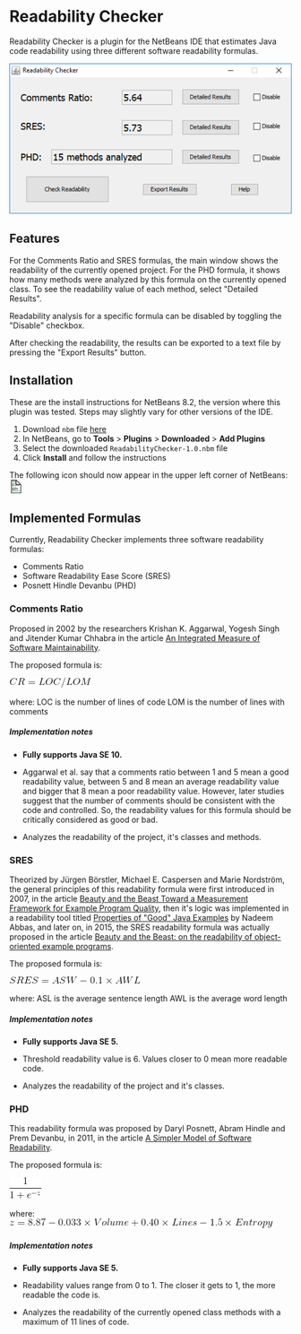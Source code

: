 # Readability Checker

Readability Checker is a plugin for the NetBeans IDE that estimates Java code readability using three different software readability formulas.

![Main Window](https://raw.githubusercontent.com/cdtpinto/cdtpinto.github.io/master/files/images/readability_checker_ui.png "Readability Checker Main Window")

## Features

For the Comments Ratio and SRES formulas, the main window shows the readability of the currently opened project. For the PHD formula, it shows how many methods were analyzed by this formula on the currently opened class. To see the readability value of each method, select "Detailed Results".

Readability analysis for a specific formula can be disabled by toggling the "Disable" checkbox.

After checking the readability, the results can be exported to a text file by pressing the "Export Results" button.

## Installation

These are the install instructions for NetBeans 8.2, the version where this plugin was tested. Steps may slightly vary for other versions of the IDE.

1. Download `nbm` file [here](https://we.tl/t-PuIFkUN1sY)
2. In NetBeans, go to **Tools** > **Plugins** > **Downloaded** > **Add Plugins**
3. Select the downloaded `ReadabilityChecker-1.0.nbm` file
4. Click **Install** and follow the instructions

The following icon should now appear in the upper left corner of NetBeans: ![](https://raw.githubusercontent.com/cdtpinto/cdtpinto.github.io/master/files/images/readabilitycheckericon24.png "Readability Checker Icon")

## Implemented Formulas

Currently, Readability Checker implements three software readability formulas:

* Comments Ratio
* Software Readability Ease Score (SRES)
* Posnett Hindle Devanbu (PHD)

### Comments Ratio

Proposed in 2002 by the researchers Krishan K. Aggarwal, Yogesh Singh and Jitender Kumar Chhabra in the article [An Integrated Measure of Software Maintainability](https://ieeexplore.ieee.org/document/981648/).

The proposed formula is:

![](https://raw.githubusercontent.com/cdtpinto/cdtpinto.github.io/master/files/images/comments_ratio_formula.gif "Comments Ratio Formula")

where:
LOC is the number of lines of code
LOM is the number of lines with comments

##### Implementation notes

* **Fully supports Java SE 10.**

* Aggarwal et al. say that a comments ratio between 1 and 5 mean a good readability value, between 5 and 8 mean an average readability value and bigger that 8 mean a poor readability value. However, later studies suggest that the number of comments should be consistent with the code and controlled. So, the readability values for this formula should be critically considered as good or bad.

* Analyzes the readability of the project, it's classes and methods.

### SRES

Theorized by Jürgen Börstler, Michael E. Caspersen and Marie Nordström, the general principles of this readability formula were first introduced in 2007, in the article [Beauty and the Beast Toward a Measurement Framework for Example Program Quality](https://pdfs.semanticscholar.org/8c41/1a1fb987966f2020765069dc21881826e635.pdf), then it's logic was implemented in a readability tool titled [Properties of "Good" Java Examples](http://www8.cs.umu.se/education/examina/Rapporter/NadeemAbbas_v2.pdf) by Nadeem Abbas, and later on, in 2015, the SRES readability formula was actually proposed in the article [Beauty and the Beast: on the readability of object-oriented example programs](https://link.springer.com/article/10.1007/s11219-015-9267-5).

The proposed formula is:

![](https://raw.githubusercontent.com/cdtpinto/cdtpinto.github.io/master/files/images/sres_formula.gif "SRES Formula")

where:
ASL is the average sentence length
AWL is the average word length

##### Implementation notes

* **Fully supports Java SE 5.**

* Threshold readability value is 6. Values closer to 0 mean more readable code.

* Analyzes the readability of the project and it's classes.

### PHD

This readability formula was proposed by Daryl Posnett, Abram Hindle and Prem Devanbu, in 2011, in the article [A Simpler Model of Software Readability](https://dl.acm.org/citation.cfm?id=1985454).

The proposed formula is:

![](https://raw.githubusercontent.com/cdtpinto/cdtpinto.github.io/master/files/images/logistic_formula.gif "Logistic Function")

where:
![](https://raw.githubusercontent.com/cdtpinto/cdtpinto.github.io/master/files/images/phd_regression_formula.gif "PHD Regression Formula")

##### Implementation notes

* **Fully supports Java SE 5.**

* Readability values range from 0 to 1. The closer it gets to 1, the more readable the code is.

* Analyzes the readability of the currently opened class methods with a maximum of 11 lines of code.

